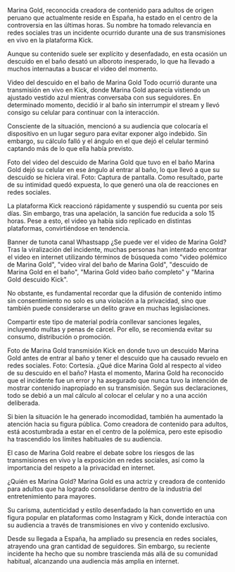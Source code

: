 Marina Gold, reconocida creadora de contenido para adultos de origen peruano que actualmente reside en España, ha estado en el centro de la controversia en las últimas horas. Su nombre ha tomado relevancia en redes sociales tras un incidente ocurrido durante una de sus transmisiones en vivo en la plataforma Kick.

Aunque su contenido suele ser explícito y desenfadado, en esta ocasión un descuido en el baño desató un alboroto inesperado, lo que ha llevado a muchos internautas a buscar el video del momento.

Video del descuido en el baño de Marina Gold
Todo ocurrió durante una transmisión en vivo en Kick, donde Marina Gold aparecía vistiendo un ajustado vestido azul mientras conversaba con sus seguidores. En determinado momento, decidió ir al baño sin interrumpir el stream y llevó consigo su celular para continuar con la interacción.


Consciente de la situación, mencionó a su audiencia que colocaría el dispositivo en un lugar seguro para evitar exponer algo indebido. Sin embargo, su cálculo falló y el ángulo en el que dejó el celular terminó captando más de lo que ella había previsto.

Foto del video del descuido de Marina Gold que tuvo en el baño 
Marina Gold dejó su celular en ese ángulo al entrar al baño, lo que llevó a que su descuido se hiciera viral. Foto: Captura de pantalla.
Como resultado, parte de su intimidad quedó expuesta, lo que generó una ola de reacciones en redes sociales.

La plataforma Kick reaccionó rápidamente y suspendió su cuenta por seis días. Sin embargo, tras una apelación, la sanción fue reducida a solo 15 horas. Pese a esto, el video ya había sido replicado en distintas plataformas, convirtiéndose en tendencia.

Banner de tunota canal Whastsapp
¿Se puede ver el video de Marina Gold?
Tras la viralización del incidente, muchas personas han intentado encontrar el video en internet utilizando términos de búsqueda como "video polémico de Marina Gold", "video viral del baño de Marina Gold", "descuido de Marina Gold en el baño", "Marina Gold video baño completo" y "Marina Gold descuido Kick".

No obstante, es fundamental recordar que la difusión de contenido íntimo sin consentimiento no solo es una violación a la privacidad, sino que también puede considerarse un delito grave en muchas legislaciones.

Compartir este tipo de material podría conllevar sanciones legales, incluyendo multas y penas de cárcel. Por ello, se recomienda evitar su consumo, distribución o promoción.

Foto de Marina Gold transmisión Kick   en donde tuvo un descuido 
Marina Gold antes de entrar al baño y tener el descuido que ha causado revuelo en redes sociales. Foto: Cortesía.
¿Qué dice Marina Gold al respecto al video de su descuido en el baño?
Hasta el momento, Marina Gold ha reconocido que el incidente fue un error y ha asegurado que nunca tuvo la intención de mostrar contenido inapropiado en su transmisión. Según sus declaraciones, todo se debió a un mal cálculo al colocar el celular y no a una acción deliberada.

Si bien la situación le ha generado incomodidad, también ha aumentado la atención hacia su figura pública. Como creadora de contenido para adultos, está acostumbrada a estar en el centro de la polémica, pero este episodio ha trascendido los límites habituales de su audiencia.

El caso de Marina Gold reabre el debate sobre los riesgos de las transmisiones en vivo y la exposición en redes sociales, así como la importancia del respeto a la privacidad en internet.

¿Quién es Marina Gold?
Marina Gold es una actriz y creadora de contenido para adultos que ha logrado consolidarse dentro de la industria del entretenimiento para mayores.

Su carisma, autenticidad y estilo desenfadado la han convertido en una figura popular en plataformas como Instagram y Kick, donde interactúa con su audiencia a través de transmisiones en vivo y contenido exclusivo.

Desde su llegada a España, ha ampliado su presencia en redes sociales, atrayendo una gran cantidad de seguidores. Sin embargo, su reciente incidente ha hecho que su nombre trascienda más allá de su comunidad habitual, alcanzando una audiencia más amplia en internet.
